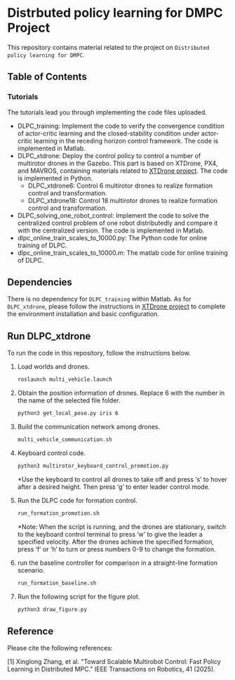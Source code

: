 

# Distrbuted policy learning for DMPC Project


This repository contains material related to the project on `Distributed policy learning for DMPC`.  

## Table of Contents

### Tutorials

The tutorials lead you through implementing the code files uploaded. 

* DLPC_training: Implement the code to verify the convergence condition of actor-critic learning and the closed-stability condition under actor-critic learning in the receding horizon control framework. The code is implemented in Matlab.
* DLPC_xtdrone: Deploy the control policy to control a number of multirotor drones in the Gazebo. This part is based on XTDrone, PX4, and MAVROS, containing materials related to  [XTDrone project](https://github.com/robin-shaun/XTDrone/blob/master). The code is implemented in Python. 
  * DLPC_xtdrone6: Control 6 multirotor drones to realize formation control and transformation.
  * DLPC_xtdrone18: Control 18 multirotor drones to realize formation control and transformation.
* DLPC_solving_one_robot_control: Implement the code to solve the centralized control problem of one robot distributedly and compare it with the centralized version. The code is implemented in Matlab.
* dlpc_online_train_scales_to_10000.py: The Python code for online training of DLPC.
* dlpc_online_train_scales_to_10000.m: The matlab code for online training of DLPC.

## Dependencies

There is no dependency for `DLPC_training` within Matlab. As for `DLPC_xtdrone`, please follow the instructions in [XTDrone project](https://github.com/robin-shaun/XTDrone/blob/master) to complete the environment installation and basic configuration.

## Run DLPC_xtdrone

To run the code in this repository, follow the instructions below.

1. Load worlds and drones.
    ```bash
    roslaunch multi_vehicle.launch
      ```
   
3. Obtain the position information of drones. Replace 6 with the number in the name of the selected file folder.
    ```bash
    python3 get_local_pose.py iris 6
      ```
   
5. Build the communication network among drones.
    ```bash
    multi_vehicle_communication.sh
      ```
   
6. Keyboard control code.
    ```bash
    python3 multirotor_keyboard_control_promotion.py
      ```
    *Use the keyboard to control all drones to take off and press ‘s’ to hover after a desired height. Then press ‘g’ to enter leader control mode.
   
7. Run the DLPC code for formation control.
    ```bash
    run_formation_promotion.sh
      ```
   *Note: When the script is running, and the drones are stationary, switch to the keyboard control terminal to press ‘w’ to give the leader a specified velocity. After the drones achieve the specified formation, press ‘f’ or ‘h’ to turn or press numbers 0-9 to change the formation.

8. run the baseline controller for comparison  in a straight-line formation scenario.
    ```bash
    run_formation_baseline.sh
    ```
9. Run the following script for the figure plot.
    ```bash
    python3 draw_figure.py
    ```
## Reference
Please cite the following references:

[1] Xinglong Zhang, et al. "Toward Scalable Multirobot Control: Fast Policy Learning in Distributed MPC." IEEE Transactions on Robotics, 41 (2025).
